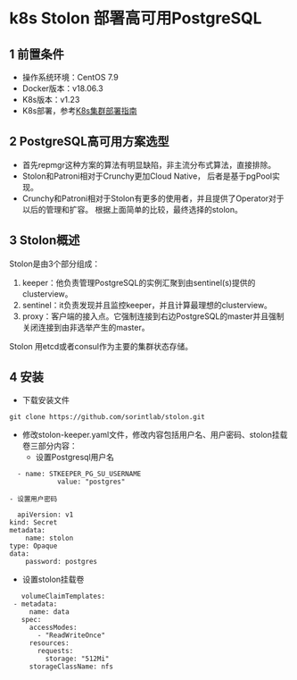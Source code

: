 # k8s Stolon 部署高可用PostgreSQL
## 1 前置条件
- 操作系统环境：CentOS 7.9
- Docker版本：v18.06.3
- K8s版本：v1.23
- K8s部署，参考[K8s集群部署指南](./K8sClusterDeployment.md)
## 2 PostgreSQL高可用方案选型
- 首先repmgr这种方案的算法有明显缺陷，非主流分布式算法，直接排除。
- Stolon和Patroni相对于Crunchy更加Cloud Native， 后者是基于pgPool实现。
- Crunchy和Patroni相对于Stolon有更多的使用者，并且提供了Operator对于以后的管理和扩容。
根据上面简单的比较，最终选择的stolon。
## 3 Stolon概述
Stolon是由3个部分组成：
1. keeper：他负责管理PostgreSQL的实例汇聚到由sentinel(s)提供的clusterview。
2. sentinel：it负责发现并且监控keeper，并且计算最理想的clusterview。
3. proxy：客户端的接入点。它强制连接到右边PostgreSQL的master并且强制关闭连接到由非选举产生的master。

Stolon 用etcd或者consul作为主要的集群状态存储。
## 4 安装
- 下载安装文件
```
git clone https://github.com/sorintlab/stolon.git
```
- 修改stolon-keeper.yaml文件，修改内容包括用户名、用户密码、stolon挂载卷三部分内容：
  - 设置Postgresql用户名
```
  - name: STKEEPER_PG_SU_USERNAME
            value: "postgres"
```
    - 设置用户密码
```
  apiVersion: v1
kind: Secret
metadata:
    name: stolon
type: Opaque
data:
    password: postgres
```
  - 设置stolon挂载卷
 ```
    volumeClaimTemplates:
  - metadata:
      name: data
    spec:
      accessModes:
        - "ReadWriteOnce"
      resources:
        requests:
          storage: "512Mi"
      storageClassName: nfs
   ```
